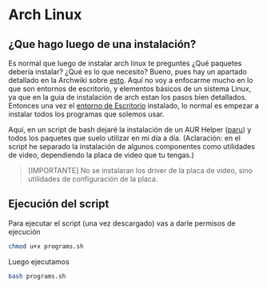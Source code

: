 # Arch Linux

## ¿Que hago luego de una instalación?

Es normal que luego de instalar arch linux te preguntes ¿Qué paquetes debería instalar? ¿Qué es lo que necesito? Bueno, pues hay un apartado detallado en la Archwiki sobre [esto](https://wiki.archlinux.org/title/General_recommendations).
Aquí no voy a enfocarme mucho en lo que son entornos de escritorio, y elementos básicos de un sistema Linux, ya que en la guia de instalación de arch estan los pasos bien detallados. Entonces una vez el [entorno de Escritorio](https://wiki.archlinux.org/title/Desktop_environment) instalado, lo normal es empezar a instalar todos los programas que solemos usar. 

Aquí, en un script de bash dejaré la instalación de un AUR Helper ([paru](https://wiki.archlinux.org/title/AUR_helpers)) y todos los paquetes que suelo utilizar en mi día a día. (Aclaración: en el script he separado la instalación de algunos componentes como utilidades de video, dependiendo la placa de video que tu tengas.) 

> [IMPORTANTE]
> No se instalaran los driver de la placa de video, sino utilidades de configuración de la placa.

## Ejecución del script

Para ejecutar el script (una vez descargado) vas a darle permisos de ejecución

```bash
chmod u+x programs.sh
```

Luego ejecutamos

```bash
bash programs.sh
```